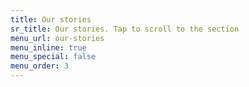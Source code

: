 ```yaml
---
title: Our stories
sr_title: Our stories. Tap to scroll to the section
menu_url: our-stories
menu_inline: true
menu_special: false
menu_order: 3
---
```


